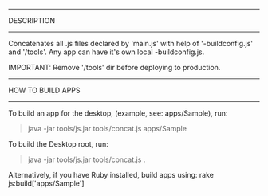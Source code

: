 *************************************************************
DESCRIPTION
*************************************************************
Concatenates all .js files declared by 'main.js' with 
help of '-buildconfig.js' and '/tools'. Any app can have
it's own local -buildconfig.js.

IMPORTANT: Remove '/tools' dir before deploying to production.





*************************************************************
HOW TO BUILD APPS
*************************************************************

To build an app for the desktop, (example, see: apps/Sample), run:
> java -jar tools/js.jar tools/concat.js apps/Sample


To build the Desktop root, run:
> java -jar tools/js.jar tools/concat.js .

Alternatively, if you have Ruby installed, build apps using:
rake js:build['apps/Sample']






